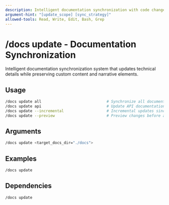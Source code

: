 ```yaml
---
description: Intelligent documentation synchronization with code changes while preserving custom content
argument-hint: "[update_scope] [sync_strategy]"
allowed-tools: Read, Write, Edit, Bash, Grep
---
```


# /docs update - Documentation Synchronization

Intelligent documentation synchronization system that updates technical details while preserving custom content and narrative elements.

## Usage
```bash
/docs update all                             # Synchronize all documentation
/docs update api                             # Update API documentation only
/docs update --incremental                   # Incremental updates since last sync
/docs update --preview                       # Preview changes before applying
```

## Arguments

```bash
/docs update <target_docs_dir="./docs">
```

## Examples

```bash
/docs update
```

## Dependencies

```bash
/docs update
```